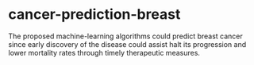 # cancer-prediction-breast
The proposed machine-learning algorithms could predict breast cancer since early discovery of the disease could assist halt its progression and lower mortality rates through timely therapeutic measures.
